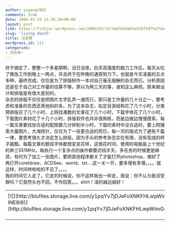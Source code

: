 ```yaml
---
author: yugang2002
comments: true
date: 2006-03-19 14:39:36+00:00
layout: post
link: https://fishjar.wordpress.com/2006/03/19/%e6%b4%bb%e5%8f%97%e7%bd%aa/
slug: 'living death'
title: 活受罪
wordpress_id: 111
categories:
- 流水帐~
---
```


终于搞定了，整整一个多星期啊，没日没夜，白天高强度的脑力工作后，每天从吃了晚饭工作到晚上一两点，并且终于在昨晚的通宵努力下。也就是今天凌晨的五点多种，最终完成。仅仅是为了排版制作一本对自己毫无报酬的杂志而已。分析原因还是在于自己对工作量的估算不够，原以为两三天的事，谁知这么麻烦。原来做设计和排版是有很大差别的。  
杂志的排版不仅仅是把图片文字乱弄一通而已，那只是工作量的几十分之一，要考虑和准备的东西还真他妈的多。为了这本杂志，拟定目录结构花了几个小时，分类预排版花了几个小时，上网找凑数的文章花了几个小时，下载字体花了几个小时，下载图片素材花了十几个小时，排版软件也并非很熟练，而是边做边慢慢摸索，每一篇文章要找张合适的配图要几分钟到半小时，下载的素材中没合适的，要上网搜索大量图片，大海捞针，仅仅为了一张更合适的而已，每一页的版式为了避免千篇一律，要思考很久才决定怎么排版，因为手头的参考杂志实在有限，没有现成的样子画瓢。每篇文章的题目字体都想变变花样，这很花时间，使用的电脑是上个世纪的奔三551MHz，每执行一个复杂点的操作都要迟钝半天，多任务的时候更是麻烦，有时为了加工一张图片，要把其他程序都关了才能打开photoshop，做好了再打开coreldraw、ACDSee、world、txt....这一关一开，要多慢有多慢。。。。就这样，时间哗啦啦的不见了。。。。  
我的时间它人走了，它走的时候说，你不这样我也一样走，我说：你不认为我活受罪吗？它竟然头也不回，不作回答。。。shirt！滚的越远越好！

<table border="0" cellspacing="0" ><tr >
<td >
</td></tr><tr >
<td valign="top" >[![](http://blufiles.storage.live.com/y1pqYv7jDJeFoXNKFHLwpWimFZQ6Ux6I67VrJddVd6L_yohJHhsHbBd5TDfgw1p1cM8jTjz-lNE8I8)](http://blufiles.storage.live.com/y1pqYv7jDJeFoXNKFHLwpWimG4hCdY8Uj3CYHOPXIw4Em1pZx5UJm6x_gVGByttGJC8Xxzbjjrhveo)
</td>
<td width="15" >
</td>
<td valign="top" >[![](http://blufiles.storage.live.com/y1pWDPtOlpXqG3EQQAUS0P4Q-akEC7pwqzNIZ9nvT1rmgBxoQA6PZSXT4fTuPnImtHHRBVOb_Edv5c)](http://blufiles.storage.live.com/y1pWDPtOlpXqG3EQQAUS0P4Q8huQUoah3KxPekrhpGlGM_C-wbLc5QwYKM6FaitaPTCGeZkLKyt8c8)
</td></tr></table>
